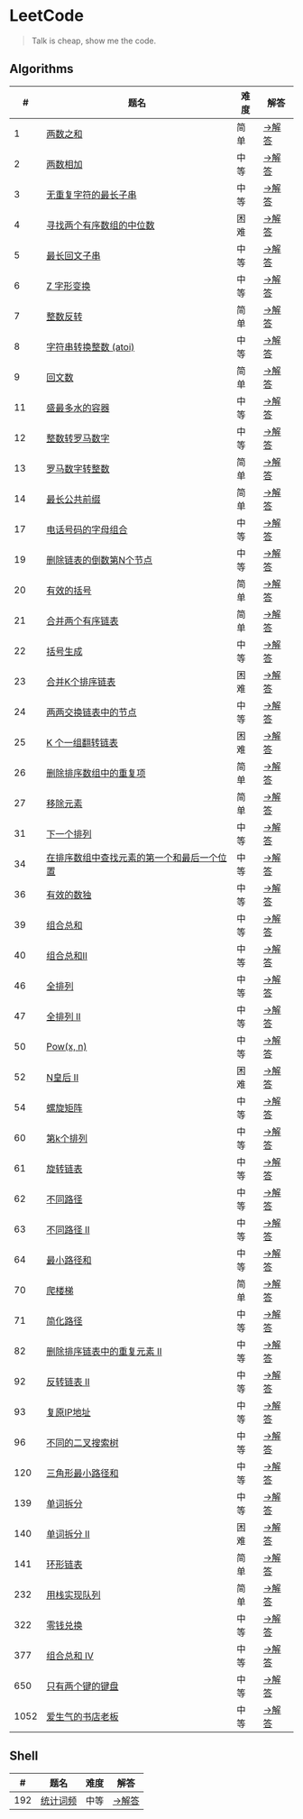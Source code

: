 # LeetCode

> Talk is cheap, show me the code.

## Algorithms

|#|题名|难度|解答|
|---|---|---|---|
|1|[两数之和](https://leetcode-cn.com/problems/two-sum)|简单|[→解答](algorithms/1-two-sum)|
|2|[两数相加](https://leetcode-cn.com/problems/add-two-numbers)|中等|[→解答](algorithms/2-add-two-numbers)|
|3|[无重复字符的最长子串](https://leetcode-cn.com/problems/longest-substring-without-repeating-characters)|中等|[→解答](algorithms/3-longest-substring-without-repeating-characters)|
|4|[寻找两个有序数组的中位数](https://leetcode-cn.com/problems/median-of-two-sorted-arrays)|困难|[→解答](algorithms/4-median-of-two-sorted-arrays)|
|5|[最长回文子串](https://leetcode-cn.com/problems/longest-palindromic-substring/)|中等|[→解答](algorithms/5-longest-palindromic-substring)|
|6|[Z 字形变换](https://leetcode-cn.com/problems/zigzag-conversion/)|中等|[→解答](algorithms/6-zigzag-conversion)|
|7|[整数反转](https://leetcode-cn.com/problems/reverse-integer/)|简单|[→解答](algorithms/7-reverse-integer)|
|8|[字符串转换整数 (atoi)](https://leetcode-cn.com/problems/string-to-integer-atoi/)|中等|[→解答](algorithms/8-string-to-integer-atoi)|
|9|[回文数](https://leetcode-cn.com/problems/palindrome-number)|简单|[→解答](algorithms/9-palindrome-number)|
|11|[盛最多水的容器](https://leetcode-cn.com/problems/container-with-most-water/)|中等|[→解答](algorithms/11-container-with-most-water)|
|12|[整数转罗马数字](https://leetcode-cn.com/problems/integer-to-roman/)|中等|[→解答](algorithms/12-integer-to-roman)|
|13|[罗马数字转整数](https://leetcode-cn.com/problems/roman-to-integer/)|简单|[→解答](algorithms/13-roman-to-integer)|
|14|[最长公共前缀](https://leetcode-cn.com/problems/longest-common-prefix/)|简单|[→解答](algorithms/14-longest-common-prefix)|
|17|[电话号码的字母组合](https://leetcode-cn.com/problems/letter-combinations-of-a-phone-number/)|中等|[→解答](algorithms/17-letter-combinations-of-a-phone-number)|
|19|[删除链表的倒数第N个节点](https://leetcode-cn.com/problems/remove-nth-node-from-end-of-list)|中等|[→解答](algorithms/19-remove-nth-from-end)|
|20|[有效的括号](https://leetcode-cn.com/problems/valid-parentheses/)|简单|[→解答](algorithms/20-valid-parentheses)|
|21|[合并两个有序链表](https://leetcode-cn.com/problems/merge-two-sorted-lists)|简单|[→解答](algorithms/21-merge-two-sorted-lists)|
|22|[括号生成](https://leetcode-cn.com/problems/generate-parentheses)|中等|[→解答](algorithms/22-generate-parentheses)|
|23|[合并K个排序链表](https://leetcode-cn.com/problems/merge-k-sorted-lists)|困难|[→解答](algorithms/23-merge-k-sorted-lists)|
|24|[两两交换链表中的节点](https://leetcode-cn.com/problems/swap-nodes-in-pairs)|中等|[→解答](algorithms/24-swap-nodes-in-pairs)|
|25|[K 个一组翻转链表](https://leetcode-cn.com/problems/reverse-nodes-in-k-group/)|困难|[→解答](algorithms/25-reverse-nodes-in-k-group)|
|26|[删除排序数组中的重复项](https://leetcode-cn.com/problems/remove-duplicates-from-sorted-array/)|简单|[→解答](algorithms/26-remove-duplicates-from-sorted-array)|
|27|[移除元素](https://leetcode-cn.com/problems/remove-element)|简单|[→解答](algorithms/27-remove-element)|
|31|[下一个排列](https://leetcode-cn.com/problems/next-permutation)|中等|[→解答](algorithms/31-next-permutation)|
|34|[在排序数组中查找元素的第一个和最后一个位置](https://leetcode-cn.com/problems/find-first-and-last-position-of-element-in-sorted-array/)|中等|[→解答](algorithms/34-find-first-and-last-position-of-element-in-sorted-array)|
|36|[有效的数独](https://leetcode-cn.com/problems/valid-sudoku)|中等|[→解答](algorithms/36-valid-sudoku)|
|39|[组合总和](https://leetcode-cn.com/problems/combination-sum/)|中等|[→解答](algorithms/39-combination-sum)|
|40|[组合总和II](https://leetcode-cn.com/problems/combination-sum-ii/)|中等|[→解答](algorithms/40-combination-sum-ii)|
|46|[全排列](https://leetcode-cn.com/problems/permutations/)|中等|[→解答](algorithms/46-permutations)|
|47|[全排列 II](https://leetcode-cn.com/problems/permutations-ii/)|中等|[→解答](algorithms/47-permutations-ii)|
|50|[Pow(x, n)](https://leetcode-cn.com/problems/powx-n)|中等|[→解答](algorithms/50-pow-x-n)|
|52|[N皇后 II](https://leetcode-cn.com/problems/n-queens-ii)|困难|[→解答](algorithms/52-n-queen)|
|54|[螺旋矩阵](https://leetcode-cn.com/problems/spiral-matrix)|中等|[→解答](algorithms/54-spiral-matrix)|
|60|[第k个排列](https://leetcode-cn.com/problems/permutation-sequence)|中等|[→解答](algorithms/60-permutation-sequence)|
|61|[旋转链表](https://leetcode-cn.com/problems/rotate-list)|中等|[→解答](algorithms/61-rotate-list)|
|62|[不同路径](https://leetcode-cn.com/problems/unique-paths/)|中等|[→解答](algorithms/62-unique-paths)|
|63|[不同路径 II](https://leetcode-cn.com/problems/unique-paths-ii/)|中等|[→解答](algorithms/63-unique-paths-ii)|
|64|[最小路径和](https://leetcode-cn.com/problems/minimum-path-sum/)|中等|[→解答](algorithms/64-minimum-path-sum)|
|70|[爬楼梯](https://leetcode-cn.com/problems/climbing-stairs)|简单|[→解答](algorithms/70-climbing-stairs)|
|71|[简化路径](https://leetcode-cn.com/problems/simplify-path/)|中等|[→解答](algorithms/71-simplify-path)|
|82|[删除排序链表中的重复元素 II](https://leetcode-cn.com/problems/remove-duplicates-from-sorted-list-ii)|中等|[→解答](algorithms/82-remove-duplicates-from-sorted-list-ii)|
|92|[反转链表 II](https://leetcode-cn.com/problems/reverse-linked-list-ii)|中等|[→解答](algorithms/92-reverse-link-2)|
|93|[复原IP地址](https://leetcode-cn.com/problems/restore-ip-addresses)|中等|[→解答](algorithms/93-restore-ip-addresses)|
|96|[不同的二叉搜索树](https://leetcode-cn.com/problems/unique-binary-search-trees)|中等|[→解答](algorithms/96-unique-binary-search-trees)|
|120|[三角形最小路径和](https://leetcode-cn.com/problems/triangle/)|中等|[→解答](algorithms/120-triangle)|
|139|[单词拆分](https://leetcode-cn.com/problems/word-break/)|中等|[→解答](algorithms/139-word-break)|
|140|[单词拆分 II](https://leetcode-cn.com/problems/word-break-ii/)|困难|[→解答](algorithms/140-word-break-ii)|
|141|[环形链表](https://leetcode-cn.com/problems/linked-list-cycle)|简单|[→解答](algorithms/141-has-cycle)|
|232|[用栈实现队列](https://leetcode-cn.com/problems/implement-queue-using-stacks)|简单|[→解答](algorithms/232-implement-queue-using-stacks)|
|322|[零钱兑换](https://leetcode-cn.com/problems/coin-change/)|中等|[→解答](algorithms/322-coin-change)|
|377|[组合总和 Ⅳ](https://leetcode-cn.com/problems/combination-sum-iv/)|中等|[→解答](algorithms/377-combination-sum-iv)|
|650|[只有两个键的键盘](https://leetcode-cn.com/problems/2-keys-keyboard)|中等|[→解答](algorithms/650-2-keys-keyboard)|
|1052|[爱生气的书店老板](https://leetcode-cn.com/problems/grumpy-bookstore-owner)|中等|[→解答](algorithms/1052-grumpy-bookstore-owner)|

## Shell

|#|题名|难度|解答|
|---|---|---|---|
|192|[统计词频](https://leetcode-cn.com/problems/word-frequency)|中等|[→解答](shell/192-word-frequency)|
